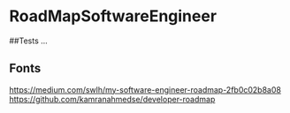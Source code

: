 # RoadMapSoftwareEngineer
##Tests
...

## Fonts
https://medium.com/swlh/my-software-engineer-roadmap-2fb0c02b8a08 </br>
https://github.com/kamranahmedse/developer-roadmap
